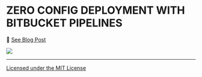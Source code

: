 # ZERO CONFIG DEPLOYMENT WITH BITBUCKET PIPELINES

:tiger: [See Blog Post](https://comsysto.com/blog-post/zero-config-deployment-of-react-app-using-bitbucket-pipelines)

[![](https://media.comsysto.com/images/2016-07-zero-config-react-and-bitbucket-pipelines/opengraph.png)](https://comsysto.com/blog-post/zero-config-deployment-with-bitbucket-pipelines)

----

[Licensed under the MIT License](./LICENSE.md)
